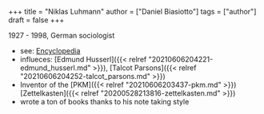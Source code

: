 +++
title = "Niklas Luhmann"
author = ["Daniel Biasiotto"]
tags = ["author"]
draft = false
+++

1927 - 1998, German sociologist

-   see: [Encyclopedia](https://www.encyclopedia.com/science/encyclopedias-almanacs-transcripts-and-maps/luhmann-niklas)
-   influeces: [Edmund Husserl]({{< relref "20210606204221-edmund_husserl.md" >}}), [Talcot Parsons]({{< relref "20210606204252-talcot_parsons.md" >}})
-   Inventor of the [PKM]({{< relref "20210606203437-pkm.md" >}}) [Zettelkasten]({{< relref "20200528213816-zettelkasten.md" >}})
-   wrote a ton of books thanks to his note taking style
